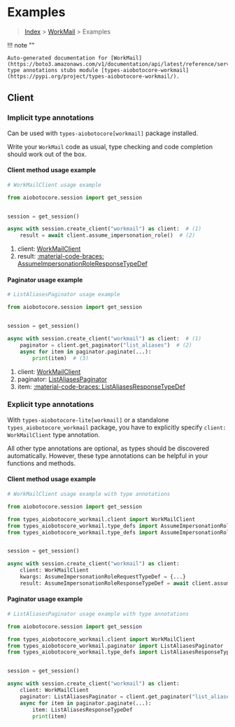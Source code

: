 # Examples

> [Index](../README.md) > [WorkMail](./README.md) > Examples

!!! note ""

    Auto-generated documentation for [WorkMail](https://boto3.amazonaws.com/v1/documentation/api/latest/reference/services/workmail.html#workmail)
    type annotations stubs module [types-aiobotocore-workmail](https://pypi.org/project/types-aiobotocore-workmail/).

## Client

### Implicit type annotations

Can be used with `types-aiobotocore[workmail]` package installed.

Write your `WorkMail` code as usual,
type checking and code completion should work out of the box.



#### Client method usage example

```python
# WorkMailClient usage example

from aiobotocore.session import get_session


session = get_session()

async with session.create_client("workmail") as client:  # (1)
    result = await client.assume_impersonation_role()  # (2)
```

1. client: [WorkMailClient](./client.md)
2. result: [:material-code-braces: AssumeImpersonationRoleResponseTypeDef](./type_defs.md#assumeimpersonationroleresponsetypedef)



#### Paginator usage example

```python
# ListAliasesPaginator usage example

from aiobotocore.session import get_session


session = get_session()

async with session.create_client("workmail") as client:  # (1)
    paginator = client.get_paginator("list_aliases")  # (2)
    async for item in paginator.paginate(...):
        print(item)  # (3)
```

1. client: [WorkMailClient](./client.md)
2. paginator: [ListAliasesPaginator](./paginators.md#listaliasespaginator)
3. item: [:material-code-braces: ListAliasesResponseTypeDef](./type_defs.md#listaliasesresponsetypedef)




### Explicit type annotations

With `types-aiobotocore-lite[workmail]`
or a standalone `types_aiobotocore_workmail` package, you have to explicitly specify
`client: WorkMailClient` type annotation.

All other type annotations are optional, as types should be discovered automatically.
However, these type annotations can be helpful in your functions and methods.


#### Client method usage example

```python
# WorkMailClient usage example with type annotations

from aiobotocore.session import get_session

from types_aiobotocore_workmail.client import WorkMailClient
from types_aiobotocore_workmail.type_defs import AssumeImpersonationRoleResponseTypeDef
from types_aiobotocore_workmail.type_defs import AssumeImpersonationRoleRequestTypeDef


session = get_session()

async with session.create_client("workmail") as client:
    client: WorkMailClient
    kwargs: AssumeImpersonationRoleRequestTypeDef = {...}
    result: AssumeImpersonationRoleResponseTypeDef = await client.assume_impersonation_role(**kwargs)
```



#### Paginator usage example

```python
# ListAliasesPaginator usage example with type annotations

from aiobotocore.session import get_session

from types_aiobotocore_workmail.client import WorkMailClient
from types_aiobotocore_workmail.paginator import ListAliasesPaginator
from types_aiobotocore_workmail.type_defs import ListAliasesResponseTypeDef


session = get_session()

async with session.create_client("workmail") as client:
    client: WorkMailClient
    paginator: ListAliasesPaginator = client.get_paginator("list_aliases")
    async for item in paginator.paginate(...):
        item: ListAliasesResponseTypeDef
        print(item)
```


